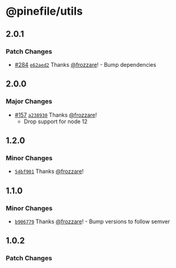 # @pinefile/utils

## 2.0.1

### Patch Changes

- [#284](https://github.com/pinefile/pine/pull/284) [`e62aed2`](https://github.com/pinefile/pine/commit/e62aed2958897bd34743a7c97ce958ae2067579f) Thanks [@frozzare](https://github.com/frozzare)! - Bump dependencies

## 2.0.0

### Major Changes

- [#157](https://github.com/pinefile/pine/pull/157) [`a238930`](https://github.com/pinefile/pine/commit/a2389300a3a08278f457cf616f784d288da54f8d) Thanks [@frozzare](https://github.com/frozzare)!
  - Drop support for node 12

## 1.2.0

### Minor Changes

- [`54bf901`](https://github.com/pinefile/pine/commit/54bf901dda9951cf306ac9fc9239522aee37bc10) Thanks [@frozzare](https://github.com/frozzare)!

## 1.1.0

### Minor Changes

- [`b906779`](https://github.com/pinefile/pine/commit/b906779eb4a67bd3859099493734f4dad8052d5b) Thanks [@frozzare](https://github.com/frozzare)! - Bump versions to follow semver

## 1.0.2

### Patch Changes
